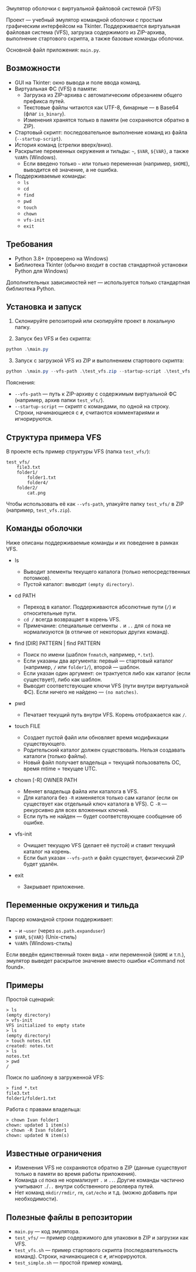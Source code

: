 Эмулятор оболочки с виртуальной файловой системой (VFS)

Проект — учебный эмулятор командной оболочки с простым графическим интерфейсом на Tkinter. Поддерживается виртуальная файловая система (VFS), загрузка содержимого из ZIP-архива, выполнение стартового скрипта, а также базовые команды оболочки.

Основной файл приложения: `main.py`.

## Возможности

- GUI на Tkinter: окно вывода и поле ввода команд.
- Виртуальная ФС (VFS) в памяти:
	- Загрузка из ZIP-архива с автоматическим обрезанием общего префикса путей.
	- Текстовые файлы читаются как UTF-8, бинарные — в Base64 (флаг `is_binary`).
	- Изменения хранятся только в памяти (не сохраняются обратно в ZIP).
- Стартовый скрипт: последовательное выполнение команд из файла (`--startup-script`).
- История команд (стрелки вверх/вниз).
- Раскрытие переменных окружения и тильды: `~`, `$VAR`, `${VAR}`, а также `%VAR%` (Windows).
	- Если введено только `~` или только переменная (например, `$HOME`), выводится её значение, а не ошибка.
- Поддерживаемые команды:
	- `ls`
	- `cd`
	- `find`
	- `pwd`
	- `touch`
	- `chown`
	- `vfs-init`
	- `exit`

## Требования

- Python 3.8+ (проверено на Windows)
- Библиотека Tkinter (обычно входит в состав стандартной установки Python для Windows)

Дополнительных зависимостей нет — используется только стандартная библиотека Python.

## Установка и запуск

1) Склонируйте репозиторий или скопируйте проект в локальную папку.

2) Запуск без VFS и без скрипта:

```powershell
python .\main.py
```

3) Запуск с загрузкой VFS из ZIP и выполнением стартового скрипта:

```powershell
python .\main.py --vfs-path .\test_vfs.zip --startup-script .\test_vfs.sh
```

Пояснения:
- `--vfs-path` — путь к ZIP-архиву с содержимым виртуальной ФС (например, архив папки `test_vfs/`).
- `--startup-script` — скрипт с командами, по одной на строку. Строки, начинающиеся с `#`, считаются комментариями и игнорируются.

## Структура примера VFS

В проекте есть пример структуры VFS (папка `test_vfs/`):

```
test_vfs/
	file3.txt
	folder1/
		folder1.txt
		folder4/
	folder2/
		cat.png
```

Чтобы использовать её как `--vfs-path`, упакуйте папку `test_vfs/` в ZIP (например, `test_vfs.zip`).

## Команды оболочки

Ниже описаны поддерживаемые команды и их поведение в рамках VFS.

- ls
	- Выводит элементы текущего каталога (только непосредственных потомков).
	- Пустой каталог: выводит `(empty directory)`.

- cd PATH
	- Переход в каталог. Поддерживаются абсолютные пути (`/`) и относительные пути.
	- `cd /` всегда возвращает в корень VFS.
	- Примечание: специальные сегменты `.` и `..` для `cd` пока не нормализуются (в отличие от некоторых других команд).

- find [DIR] PATTERN | find PATTERN
	- Поиск по имени (шаблон `fnmatch`, например, `*.txt`).
	- Если указаны два аргумента: первый — стартовый каталог (например, `/` или `folder1/`), второй — шаблон.
	- Если указан один аргумент: он трактуется либо как каталог (если существует), либо как шаблон.
	- Выводит соответствующие ключи VFS (пути внутри виртуальной ФС). Если ничего не найдено — `(no matches)`.

- pwd
	- Печатает текущий путь внутри VFS. Корень отображается как `/`.

- touch FILE
	- Создает пустой файл или обновляет время модификации существующего.
	- Родительский каталог должен существовать. Нельзя создавать каталоги (только файлы).
	- Новый файл получает владельца = текущий пользователь ОС, время mtime = текущее UTC.

- chown [-R] OWNER PATH
	- Меняет владельца файла или каталога в VFS.
	- Для каталога без `-R` изменяется только сам каталог (если он существует как отдельный ключ каталога в VFS). С `-R` — рекурсивно для всех вложенных ключей.
	- Если путь не найден — будет соответствующее сообщение об ошибке.

- vfs-init
	- Очищает текущую VFS (делает её пустой) и ставит текущий каталог на корень.
	- Если был указан `--vfs-path` и файл существует, физический ZIP будет удалён.

- exit
	- Закрывает приложение.

## Переменные окружения и тильда

Парсер командной строки поддерживает:
- `~` и `~user` (через `os.path.expanduser`)
- `$VAR`, `${VAR}` (Unix-стиль)
- `%VAR%` (Windows-стиль)

Если введён единственный токен вида `~` или переменной (`$HOME` и т.п.), эмулятор выведет раскрытое значение вместо ошибки «Command not found».

## Примеры

Простой сценарий:

```text
> ls
(empty directory)
> vfs-init
VFS initialized to empty state
> ls
(empty directory)
> touch notes.txt
created: notes.txt
> ls
notes.txt
> pwd
/
```

Поиск по шаблону в загруженной VFS:

```text
> find *.txt
file3.txt
folder1/folder1.txt
```

Работа с правами владельца:

```text
> chown Ivan folder1
chown: updated 1 item(s)
> chown -R Ivan folder1
chown: updated N item(s)
```

## Известные ограничения

- Изменения VFS не сохраняются обратно в ZIP (данные существуют только в памяти во время работы приложения).
- Команда `cd` пока не нормализует `.` и `..`. Другие команды частично учитывают `.`/`..` внутри собственного резолвера путей.
- Нет команд `mkdir/rmdir`, `rm`, `cat/echo` и т.д. (можно добавить при необходимости).

## Полезные файлы в репозитории

- `main.py` — код эмулятора.
- `test_vfs/` — пример содержимого для упаковки в ZIP и загрузки как VFS.
- `test_vfs.sh` — пример стартового скрипта (последовательность команд). Строки, начинающиеся с `#`, игнорируются.
- `test_simple.sh` — простой пример команд.